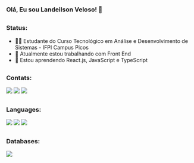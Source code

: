 ### Olá, Eu sou Landeilson Veloso! 👋

##

### Status:

- 👨‍💻 Estudante do Curso Tecnológico em Análise e Desenvolvimento de Sistemas - IFPI Campus Picos
- 🔭 Atualmente estou trabalhando com Front End
- 🌱 Estou aprendendo React.js, JavaScript e TypeScript

##


### Contats:

<div>
   <a href="mailto:landeilson.veloso.programador@gmail.com"><img src="https://img.shields.io/badge/Gmail-D14836?style=for-the-badge&logo=gmail&logoColor=white"></a>
   <a href="https://www.linkedin.com/in/landeilson-veloso-2510a424a"><img src="https://img.shields.io/badge/LinkedIn-0077B5?style=for-the-badge&logo=linkedin&logoColor=white"></a>
   <a href="https://t.me/LanderProgrammer"><img src="https://img.shields.io/badge/Telegram-2CA5E0?style=for-the-badge&logo=telegram&logoColor=white"></a>
</div>

##

### Languages:

<div>
   <img src="https://camo.githubusercontent.com/11f0b3afa30619b424e9b29eea0b3bc9faa9a6d33c66e1ad20fc5d018f7a11f6/68747470733a2f2f696d672e69636f6e73382e636f6d2f636f6c6f722f34382f3030303030302f707974686f6e2d2d76312e706e67">
   <img src="https://camo.githubusercontent.com/b9fe9f8e52c6fd30d814c24f3eb71cb09d7f5bc82d7f67a384055de93fdbb0bf/68747470733a2f2f696d672e69636f6e73382e636f6d2f636f6c6f722f34382f3030303030302f68746d6c2d352d2d76312e706e67">
   <img src="https://camo.githubusercontent.com/dc75aee770dff630309493116eeebd6a39c7042e4e94780a5e6c8f107bebe76f/68747470733a2f2f696d672e69636f6e73382e636f6d2f636f6c6f722f34382f3030303030302f637373332e706e67">
</div>

##

### Databases:

<div>
   <img src="https://camo.githubusercontent.com/6c77f48448436958068b4095908bad7cc837a7d00c677b003874fc89870f81ec/68747470733a2f2f696d672e69636f6e73382e636f6d2f666c75656e63792f34382f3030303030302f6d7973716c2d6c6f676f2e706e67">
</div>

##
